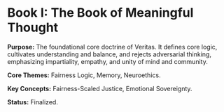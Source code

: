 # Book I: The Book of Meaningful Thought

**Purpose:** The foundational core doctrine of Veritas. It defines core logic, cultivates understanding and balance, and rejects adversarial thinking, emphasizing impartiality, empathy, and unity of mind and community.

**Core Themes:** Fairness Logic, Memory, Neuroethics.

**Key Concepts:** Fairness-Scaled Justice, Emotional Sovereignty.

**Status:** Finalized.
